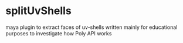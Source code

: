 splitUvShells
=============

maya plugin to extract faces of uv-shells
written mainly for educational purposes to investigate how Poly API works

